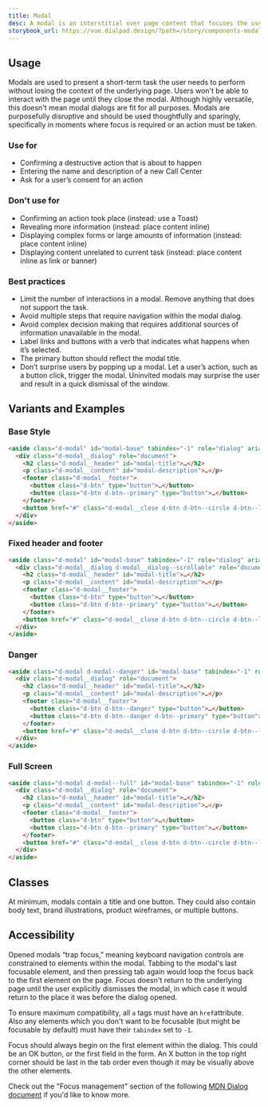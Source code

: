 ```yaml
---
title: Modal
desc: A modal is an interstitial over page content that focuses the user’s attention exclusively on one task or piece of information.
storybook_url: https://vue.dialpad.design/?path=/story/components-modal--default
---
```

<code-well-header>
  <example-modal kind="base" />
</code-well-header>

## Usage
Modals are used to present a short-term task the user needs to perform without losing the context of the underlying page. Users won't be able to interact with the page until they close the modal.
Although highly versatile, this doesn't mean modal dialogs are fit for all purposes. Modals are purposefully disruptive and should be used thoughtfully and sparingly, specifically in moments where focus is required or an action must be taken.

<div class="dialtone-usage">
  <div class="dialtone-usage__item dialtone-usage__item--do">
    <h3 class="dialtone-usage__hd dialtone-usage__hd--do"><icon-checkmark /> Use for</h3>
    <div class="dialtone-usage__bd">
      <ul>
        <li>Confirming a destructive action that is about to happen</li>
        <li>Entering the name and description of a new Call Center</li>
        <li>Ask for a user’s consent for an action</li>
      </ul>
    </div>
  </div>
  <div class="dialtone-usage__item dialtone-usage__item--dont">
    <h3 class="dialtone-usage__hd dialtone-usage__hd--dont"><icon-close /> Don't use for</h3>
    <div class="dialtone-usage__bd">
      <ul>
        <li>Confirming an action took place (instead: use a Toast)</li>
        <li>Revealing more information (instead: place content inline)</li>
        <li>Displaying complex forms or large amounts of information (instead: place content inline)</li>
        <li>Displaying content unrelated to current task (instead: place content inline as link or banner)</li>
      </ul>
    </div>
  </div>
</div>

### Best practices
- Limit the number of interactions in a modal. Remove anything that does not support the task.
- Avoid multiple steps that require navigation within the modal dialog.
- Avoid complex decision making that requires additional sources of information unavailable in the modal.
- Label links and buttons with a verb that indicates what happens when it’s selected.
- The primary button should reflect the modal title.
- Don’t surprise users by popping up a modal. Let a user’s action, such as a button click, trigger the modal. Uninvited modals may surprise the user and result in a quick dismissal of the window.

## Variants and Examples
### Base Style
<code-well-header>
  <example-modal kind="base" />
</code-well-header>

```html
<aside class="d-modal" id="modal-base" tabindex="-1" role="dialog" aria-labelledby="modal-title" aria-describedby="modal-description" aria-hidden="true">
  <div class="d-modal__dialog" role="document">
    <h2 class="d-modal__header" id="modal-title">…</h2>
    <p class="d-modal__content" id="modal-description">…</p>
    <footer class="d-modal__footer">
      <button class="d-btn" type="button">…</button>
      <button class="d-btn d-btn--primary" type="button">…</button>
    </footer>
    <button href="#" class="d-modal__close d-btn d-btn--circle d-btn--lg" aria-label="Close"><IconClose /></button>
  </div>
</aside>
```

### Fixed header and footer
<code-well-header>
  <example-modal kind="fixed" />
</code-well-header>

```html
<aside class="d-modal" id="modal-base" tabindex="-1" role="dialog" aria-labelledby="modal-title" aria-describedby="modal-description" aria-hidden="true">
  <div class="d-modal__dialog d-modal__dialog--scrollable" role="document">
    <h2 class="d-modal__header" id="modal-title">…</h2>
    <p class="d-modal__content" id="modal-description">…</p>
    <footer class="d-modal__footer">
      <button class="d-btn" type="button">…</button>
      <button class="d-btn d-btn--primary" type="button">…</button>
    </footer>
    <button href="#" class="d-modal__close d-btn d-btn--circle d-btn--lg" aria-label="Close"><IconClose /></button>
  </div>
</aside>
```

### Danger
<code-well-header>
  <example-modal kind="danger" />
</code-well-header>

```html
<aside class="d-modal d-modal--danger" id="modal-base" tabindex="-1" role="dialog" aria-labelledby="modal-title" aria-describedby="modal-description" aria-hidden="true">
  <div class="d-modal__dialog" role="document">
    <h2 class="d-modal__header" id="modal-title">…</h2>
    <p class="d-modal__content" id="modal-description">…</p>
    <footer class="d-modal__footer">
      <button class="d-btn d-btn--danger" type="button">…</button>
      <button class="d-btn d-btn--danger d-btn--primary" type="button">…</button>
    </footer>
    <button href="#" class="d-modal__close d-btn d-btn--circle d-btn--lg" aria-label="Close"><IconClose \></button>
  </div>
</aside>
```

### Full Screen
<code-well-header>
  <example-modal kind="full-screen" />
</code-well-header>

```html
<aside class="d-modal d-modal--full" id="modal-base" tabindex="-1" role="dialog" aria-labelledby="modal-title" aria-describedby="modal-description" aria-hidden="true">
  <div class="d-modal__dialog" role="document">
    <h2 class="d-modal__header" id="modal-title">…</h2>
    <p class="d-modal__content" id="modal-description">…</p>
    <footer class="d-modal__footer">
      <button class="d-btn" type="button">…</button>
      <button class="d-btn d-btn--primary" type="button">…</button>
    </footer>
    <button href="#" class="d-modal__close d-btn d-btn--circle d-btn--lg" aria-label="Close"><IconClose \></button>
  </div>
</aside>
```

## Classes
At minimum, modals contain a title and one button. They could also contain body text, brand illustrations, product wireframes, or multiple buttons.

<component-class-table component-name="modal"></component-class-table>

## Accessibility
Opened modals “trap focus,” meaning keyboard navigation controls are constrained to elements within the modal. Tabbing to the modal's last focusable element, and then pressing tab again would loop the focus back to the first element on the page. Focus doesn't return to the underlying page until the user explicitly dismisses the modal, in which case it would return to the place it was before the dialog opened.

To ensure maximum compatibility, all `a` tags must have an `href`attribute. Also any elements which you don't want to be focusable (but might be focusable by default) must have their `tabindex` set to `-1`.

Focus should always begin on the first element within the dialog. This could be an OK button, or the first field in the form. An X button in the top right corner should be last in the tab order even though it may be visually above the other elements.

Check out the "Focus management" section of the following <a href="https://developer.mozilla.org/en-US/docs/Web/Accessibility/ARIA/Roles/dialog_role#focus_management" target="_blank">MDN Dialog document</a> if you'd like to know more.

<component-accessible-table component-name="modal"></component-accessible-table>

<script setup>
  import IconCheckmark from '@svgIcons/IconCheckmark.vue';
  import IconClose from '@svgIcons/IconClose.vue';
  import ExampleModal from '@exampleComponents/ExampleModal.vue';
</script>

